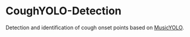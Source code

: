 # CoughYOLO-Detection
Detection and identification of cough onset points based on [MusicYOLO](https://github.com/xk-wang/MusicYOLO/tree/main).

